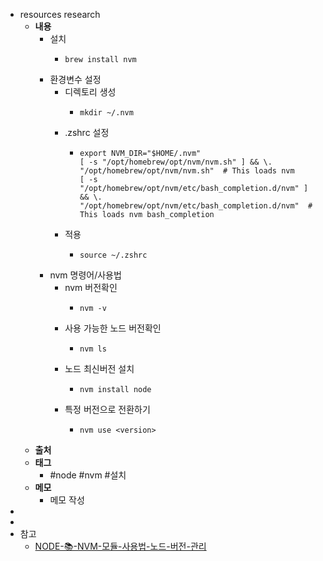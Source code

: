 - resources research
	- **내용**
		- 설치
			- ```shell
			  brew install nvm
			  ```
		- 환경변수 설정
			- 디렉토리 생성
				- ```shell
				  mkdir ~/.nvm
				  ```
			- .zshrc 설정
				- ```shell
				  export NVM_DIR="$HOME/.nvm"
				  [ -s "/opt/homebrew/opt/nvm/nvm.sh" ] && \. "/opt/homebrew/opt/nvm/nvm.sh"  # This loads nvm
				  [ -s "/opt/homebrew/opt/nvm/etc/bash_completion.d/nvm" ] && \. "/opt/homebrew/opt/nvm/etc/bash_completion.d/nvm"  # This loads nvm bash_completion
				  ```
			- 적용
				- ```shell
				  source ~/.zshrc
				  ```
		- nvm 명령어/사용법
			- nvm 버전확인
				- ```shell
				  nvm -v
				  ```
			- 사용 가능한 노드 버전확인
				- ```shell
				  nvm ls
				  ```
			- 노드 최신버전 설치
				- ```shell
				  nvm install node
				  ```
			- 특정 버전으로 전환하기
				- ```shell
				  nvm use <version>
				  ```
	- **출처**
	- **태그**
		- #node #nvm #설치
	- **메모**
		- 메모 작성
-
-
- 참고
	- [NODE-📚-NVM-모듈-사용법-노드-버전-관리](https://inpa.tistory.com/entry/NODE-%F0%9F%93%9A-NVM-%EB%AA%A8%EB%93%88-%EC%82%AC%EC%9A%A9%EB%B2%95-%EB%85%B8%EB%93%9C-%EB%B2%84%EC%A0%84-%EA%B4%80%EB%A6%AC)